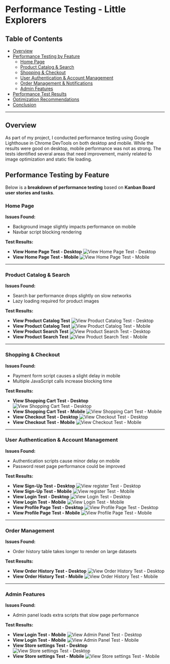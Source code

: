 # **Performance Testing - Little Explorers**

## **Table of Contents**
- [Overview](#overview)
- [Performance Testing by Feature](#performance-testing-by-feature)
  - [Home Page](#home-page)
  - [Product Catalog & Search](#product-catalog--search)
  - [Shopping & Checkout](#shopping--checkout)
  - [User Authentication & Account Management](#user-authentication--account-management)
  - [Order Management & Notifications](#order-management--notifications)
  - [Admin Features](#admin-features)
- [Performance Test Results](#performance-test-results)
- [Optimization Recommendations](#optimization-recommendations)
- [Conclusion](#conclusion)

---

## **Overview**
As part of my project, I conducted performance testing using Google Lighthouse in Chrome DevTools on both desktop and mobile. While the results were good on desktop, mobile performance was not as strong. The tests identified several areas that need improvement, mainly related to image optimization and static file loading.

## **Performance Testing by Feature**
Below is a **breakdown of performance testing** based on **Kanban Board user stories and tasks**.

### **Home Page**
 **Issues Found:**
- Background image slightly impacts performance on mobile
- Navbar script blocking rendering

 **Test Results:**
- **View Home Page Test - Desktop**  ![View Home Page Test - Desktop](media\screenshots\lighthouse\home_desctop.PNG)
- **View Home Page Test - Mobile**  ![View Home Page Test - Mobile](media\screenshots\lighthouse\home_mobile.PNG)

---

### **Product Catalog & Search**
 **Issues Found:**
- Search bar performance drops slightly on slow networks
- Lazy loading required for product images

 **Test Results:**
- **View Product Catalog Test** ![View Product Catalog Test - Desktop](#)
- **View Product Catalog Test** ![View Product Catalog Test - Mobile](#)
- **View Product Search Test** ![View Product Search Test - Desktop](media\screenshots\lighthouse\search_desctop.PNG)
- **View Product Search Test** ![View Product Search Test - Mobile](media\screenshots\lighthouse\search_mobile.PNG)

---

### **Shopping & Checkout**

 **Issues Found:**
- Payment form script causes a slight delay in mobile
- Multiple JavaScript calls increase blocking time

 **Test Results:**
- **View Shopping Cart Test - Desktop** ![View Shopping Cart Test - Desktop](media\screenshots\lighthouse\shopBag_desctop.PNG)
- **View Shopping Cart Test - Mobile** ![View Shopping Cart Test - Mobile](media\screenshots\lighthouse\shopBag_mobile.PNG)
- **View Checkout Test - Desktop** ![View Checkout Test - Desktop](media\screenshots\lighthouse\checkout_desctop.PNG)
- **View Checkout Test - Mobile** ![View Checkout Test - Mobile](#)

---

### **User Authentication & Account Management**

 **Issues Found:**
- Authentication scripts cause minor delay on mobile
- Password reset page performance could be improved

 **Test Results:**
- **View Sign-Up Test - Desktop** ![View register Test - Desktop](media\screenshots\lighthouse\register_desctop.PNG)
- **View Sign-Up Test - Mobile** ![View register Test - Mobile](media\screenshots\lighthouse\register_mobile.PNG)
- **View Login Test - Desktop** ![View Login Test - Desktop](media\screenshots\lighthouse\signIn_desctop.PNG)
- **View Login Test - Mobile** ![View Login Test - Mobile](media\screenshots\lighthouse\signin_mobile.PNG)
- **View Profile Page Test - Desktop** ![View Profile Page Test - Desktop](media\screenshots\lighthouse\profile_desctop.PNG)
- **View Profile Page Test - Mobile** ![View Profile Page Test - Mobile](media\screenshots\lighthouse\profile_mobile.PNG)

---

### **Order Management**

 **Issues Found:**
- Order history table takes longer to render on large datasets

 **Test Results:**
- **View Order History Test - Desktop** ![View Order History Test - Desktop](media\screenshots\lighthouse\orderHistory_desctop.PNG)
- **View Order History Test - Mobile** ![View Order History Test - Mobile](media\screenshots\lighthouse\orderHistory_mobile.PNG)


---

### **Admin Features**


 **Issues Found:**
- Admin panel loads extra scripts that slow page performance

 **Test Results:**
- **View Login Test - Mobile** ![View Admin Panel Test - Desktop](media\screenshots\lighthouse\admin_desctop.PNG)
- **View Login Test - Mobile** ![View Admin Panel Test - Mobile](media\screenshots\lighthouse\admin_mobile.PNG)
- **View Store settings Test - Desktop** ![View Store settings Test - Desktop](media\screenshots\lighthouse\storeSet_desctopp.PNG)
- **View Store settings  Test - Mobile** ![View Store settings  Test - Mobile](media\screenshots\lighthouse\storeSet_mobile.PNG)







